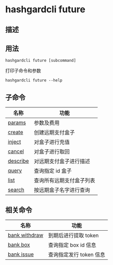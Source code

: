 # hashgardcli future

## 描述

## 用法

```shell
hashgardcli future [subcommand]
```

打印子命令和参数

```shell
hashgardcli future --help
```
## 子命令
| 名称                        | 功能     |
| -------------------------- | ------------ |
| [params](params.md)        | 参数及费用    |
| [create](create.md)        | 创建远期支付盒子    |
| [inject](inject.md)  |  对盒子进行充值  |
| [cancel](cancel.md)  |  对盒子进行取回  |
| [describe](describe.md)   |  对远期支付盒子进行描述 |
| [query](query.md)  |  查询指定 id 盒子 |
| [list](list.md)   | 查询所有远期支付盒子列表  |
| [search](search.md)  | 按远期盒子名字进行查询  |

## 相关命令
| 名称                        | 功能     |
| -------------------------- | ------------ |
| [bank withdraw](../bank/withdraw.md) | 到期后进行提取 token   |
| [bank box](../bank/box.md)        | 查询指定 box id 信息|
| [bank issue](../bank/issue.md)        | 查询指定发行 token 信息|
